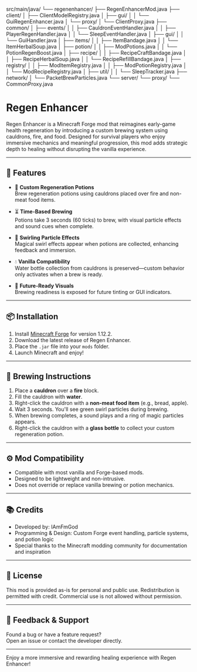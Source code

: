 src/main/java/
└── regenenhancer/
    ├── RegenEnhancerMod.java
    ├── client/
    │   ├── ClientModelRegistry.java
    │   ├── gui/
    │   │   └── GuiRegenEnhancer.java
    │   └── proxy/
    │       └── ClientProxy.java
    ├── common/
    │   ├── events/
    │   │   ├── CauldronEventHandler.java
    │   │   ├── PlayerRegenHandler.java
    │   │   └── SleepEventHandler.java
    │   ├── gui/
    │   │   └── GuiHandler.java
    │   ├── items/
    │   │   ├── ItemBandage.java
    │   │   └── ItemHerbalSoup.java
    │   ├── potion/
    │   │   ├── ModPotions.java
    │   │   └── PotionRegenBoost.java
    │   ├── recipe/
    │   │   ├── RecipeCraftBandage.java
    │   │   ├── RecipeHerbalSoup.java
    │   │   └── RecipeRefillBandage.java
    │   ├── registry/
    │   │   ├── ModItemRegistry.java
    │   │   ├── ModPotionRegistry.java
    │   │   └── ModRecipeRegistry.java
    │   ├── util/
    │   │   └── SleepTracker.java
    ├── network/
    │   └── PacketBrewParticles.java
    └── server/
        └── proxy/
            └── CommonProxy.java
# Regen Enhancer

Regen Enhancer is a Minecraft Forge mod that reimagines early-game health regeneration by introducing a custom brewing system using cauldrons, fire, and food. Designed for survival players who enjoy immersive mechanics and meaningful progression, this mod adds strategic depth to healing without disrupting the vanilla experience.

---

## 🔧 Features

- 🧪 **Custom Regeneration Potions**  
  Brew regeneration potions using cauldrons placed over fire and non-meat food items.

- ⏳ **Time-Based Brewing**  
  Potions take 3 seconds (60 ticks) to brew, with visual particle effects and sound cues when complete.

- 🧙 **Swirling Particle Effects**  
  Magical swirl effects appear when potions are collected, enhancing feedback and immersion.

- 💧 **Vanilla Compatibility**  
  Water bottle collection from cauldrons is preserved—custom behavior only activates when a brew is ready.

- 🔮 **Future-Ready Visuals**  
  Brewing readiness is exposed for future tinting or GUI indicators.

---

## 📦 Installation

1. Install [Minecraft Forge](https://files.minecraftforge.net/) for version 1.12.2.
2. Download the latest release of Regen Enhancer.
3. Place the `.jar` file into your `mods` folder.
4. Launch Minecraft and enjoy!

---

## 🧪 Brewing Instructions

1. Place a **cauldron** over a **fire** block.
2. Fill the cauldron with **water**.
3. Right-click the cauldron with a **non-meat food item** (e.g., bread, apple).
4. Wait 3 seconds. You'll see green swirl particles during brewing.
5. When brewing completes, a sound plays and a ring of magic particles appears.
6. Right-click the cauldron with a **glass bottle** to collect your custom regeneration potion.

---

## ⚙️ Mod Compatibility

- Compatible with most vanilla and Forge-based mods.
- Designed to be lightweight and non-intrusive.
- Does not override or replace vanilla brewing or potion mechanics.

---

## 📚 Credits

- Developed by: IAmFmGod
- Programming & Design: Custom Forge event handling, particle systems, and potion logic
- Special thanks to the Minecraft modding community for documentation and inspiration

---

## 📜 License

This mod is provided as-is for personal and public use. Redistribution is permitted with credit. Commercial use is not allowed without permission.

---

## 💬 Feedback & Support

Found a bug or have a feature request?  
Open an issue or contact the developer directly.

---

Enjoy a more immersive and rewarding healing experience with Regen Enhancer!
